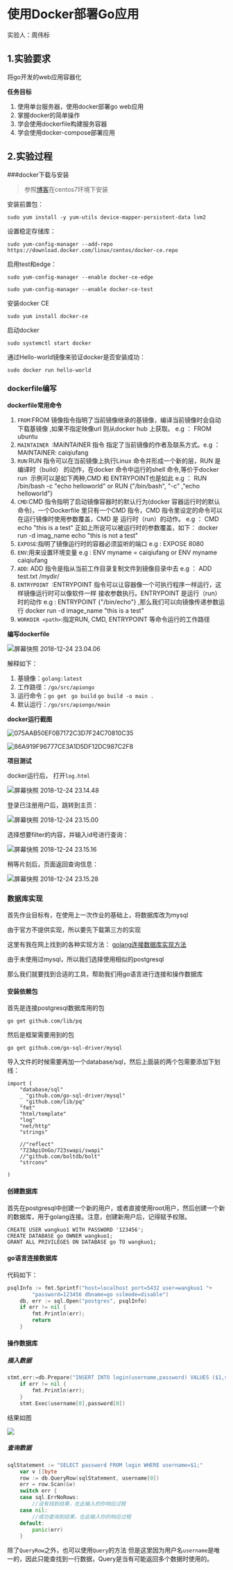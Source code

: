 # 使用Docker部署Go应用

实验人：周伟标

## 1.实验要求

将go开发的web应用容器化

**任务目标**

1. 使用单台服务器，使用docker部署go web应用
2. 掌握docker的简单操作
3. 学会使用dockerfile构建服务容器
4. 学会使用docker-compose部署应用

## 2.实验过程

###docker下载与安装

> 参照[博客](https://www.cnblogs.com/stulzq/p/7743073.html)在centos7环境下安装

安装前置包：

`sudo yum install -y yum-utils device-mapper-persistent-data lvm2`

设置稳定存储库：

`sudo yum-config-manager --add-repo https://download.docker.com/linux/centos/docker-ce.repo`

启用test和edge：

`sudo yum-config-manager --enable docker-ce-edge`

`sudo yum-config-manager --enable docker-ce-test`

安装docker CE

`sudo yum install docker-ce`

启动docker

`sudo systemctl start docker`

通过Hello-world镜像来验证docker是否安装成功：

`sudo docker run hello-world`

### dockerfile编写

**dockerfile常用命令**

1. `FROM`:FROM 镜像指令指明了当前镜像继承的基镜像，编译当前镜像时会自动下载基镜像 ,如果不指定映像url 则从docker hub 上获取。 e.g ： FROM ubuntu 
2. `MAINTAINER `:MAINTAINER 指令 指定了当前镜像的作者及联系方式。e.g ： MAINTAINER: caiqiufang
3. `RUN`:RUN 指令可以在当前镜像上执行Linux  命令并形成一个新的层，RUN 是编译时（build） 的动作，在docker 命令中运行的shell 命令,等价于docker run <image> <command> 示例可以是如下两种,CMD 和 ENTRYPOINT也是如此 e.g ： RUN /bin/bash -c "echo helloworld"    or   RUN {"/bin/bash", "-c" ,"echo helloworld"}
4. `CMD`:CMD 指令指明了启动镜像容器时的默认行为(docker 容器运行时的默认命令)，一个Dockerfile 里只有一个CMD 指令，CMD 指令里设定的命令可以在运行镜像时使用参数覆盖，CMD 是 运行时（run）的动作。 e.g ：  CMD echo "this is a test"  正如上所说可以被运行时的参数覆盖，如下： docker  run -d imag_name echo "this is not a test"
5. `EXPOSE`:指明了镜像运行时的容器必须监听的端口  e.g : EXPOSE 8080
6. `ENV`:用来设置环境变量  e.g :  ENV myname = caiqiufang   or ENV myname  caiqiufang
7. `ADD`: ADD 指令是指从当前工作目录复制文件到镜像目录中去 e.g ： ADD test.txt   /mydir/
8. `ENTRYPOINT `:ENTRYPOINT 指令可以让容器像一个可执行程序一样运行，这样镜像运行时可以像软件一样 接收参数执行。ENTRYPOINT 是运行（run）时的动作  e.g : ENTRYPOINT {"/bin/echo"}  ,那么我们可以向镜像传递参数运行 docker run  -d image_name  "this is a test"
9. `WORKDIR <path>`:指定RUN, CMD, ENTRYPOINT  等命令运行的工作路径 

**编写dockerfile**

![屏幕快照 2018-12-24 23.04.06](https://github.com/723fket/723ApiOnGo2/blob/master/imgs/3.png)

解释如下：

1. 基镜像：`golang:latest`
2. 工作路径：`/go/src/apiongo`
3. 运行命令：`go get ` `go build` `go build -o main .`
4. 默认运行：`/go/src/apiongo/main`

**docker运行截图**

![075AAB50EF0B7172C3D7F24C70810C35](https://github.com/723fket/723ApiOnGo2/blob/master/imgs/1.png)

![86A919F96777CE3A1D5DF12DC987C2F8](https://github.com/723fket/723ApiOnGo2/blob/master/imgs/2.png)

**项目测试**

docker运行后， 打开`log.html`

![屏幕快照 2018-12-24 23.14.48](https://github.com/723fket/723ApiOnGo2/blob/master/imgs/4.png)

登录已注册用户后，跳转到主页：

![屏幕快照 2018-12-24 23.15.00](https://github.com/723fket/723ApiOnGo2/blob/master/imgs/5.png)

选择想要filter的内容，并输入id号进行查询：

![屏幕快照 2018-12-24 23.15.16](https://github.com/723fket/723ApiOnGo2/blob/master/imgs/6.png)

稍等片刻后，页面返回查询信息：

![屏幕快照 2018-12-24 23.15.28](https://github.com/723fket/723ApiOnGo2/blob/master/imgs/7.png)



### 数据库实现

首先作业目标有，在使用上一次作业的基础上，将数据库改为mysql

由于官方不提供实现，所以要先下载第三方的实现

这里有我在网上找到的各种实现方法：
[golang连接数据库实现方法](https://github.com/golang/go/wiki/SQLDrivers)

由于未使用过mysql，所以我们选择使用相似的postgresql

那么我们就要找到合适的工具，帮助我们用go语言进行连接和操作数据库

#### 安装依赖包

首先是连接postgresql数据库用的包

`go get github.com/lib/pq`

然后是框架需要用到的包

`go get github.com/go-sql-driver/mysql`

导入文件的时候需要再加一个database/sql，然后上面装的两个包需要添加下划线：

```
import (
	"database/sql"
	_ "github.com/go-sql-driver/mysql"
	_ "github.com/lib/pq"
	"fmt"
	"html/template"
	"log"
	"net/http"
	"strings"
 
	//"reflect"
	"723ApiOnGo/723swapi/swapi"
	//"github.com/boltdb/bolt"
	"strconv"
	
)

```

#### 创建数据库

首先在postgresql中创建一个新的用户，或者直接使用root用户，然后创建一个新的数据库，用于golang连接。注意，创建新用户后，记得赋予权限。

```shell
CREATE USER wangkuo1 WITH PASSWORD '123456';  
CREATE DATABASE go OWNER wangkuo1;  
GRANT ALL PRIVILEGES ON DATABASE go TO wangkuo1;  

```

#### go语言连接数据库

代码如下：

```go
psqlInfo := fmt.Sprintf("host=localhost port=5432 user=wangkuo1 "+
        "password=123456 dbname=go sslmode=disable")
    db, err := sql.Open("postgres", psqlInfo)
	if err != nil {
        fmt.Println(err);
        return
    }

```



#### 操作数据库

##### 插入数据

```go
stmt,err:=db.Prepare("INSERT INTO login(username,password) VALUES ($1,$2)")
	if err != nil {
        fmt.Println(err);
    }
	stmt.Exec(username[0],password[0])

```

结果如图

![](imgs/8.png)

##### 查询数据

```go
sqlStatement := "SELECT password FROM login WHERE username=$1;"
    var v []byte
    row := db.QueryRow(sqlStatement, username[0])
    err = row.Scan(&v)
    switch err {
    case sql.ErrNoRows:
        //没有找到结果，在此输入的你响应过程
    case nil:
    	//成功查询到结果，在此输入你的响应过程
    default:
        panic(err)
    }

```

除了`QueryRow`之外，也可以使用`Query`的方法
但是这里因为用户名`username`是唯一的，因此只能查找到一行数据，Query是当有可能返回多个数据时使用的。
